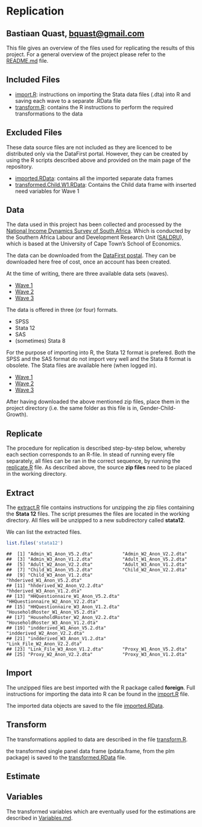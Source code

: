 Replication
========================================================
Bastiaan Quast, bquast@gmail.com
--------------------------------------------------------

This file gives an overview of the files used for replicating the results of this project. For a general overview of the project please refer to the [README.md](/README.md) file.

Included Files
--------------------------------------------------------
* [import.R](/import.R): instructions on importing the Stata data files (.dta) into R and saving each wave to a separate .RData file
* [transform.R](/transform.R): contains the R instructions to perform the required transformations to the data



Excluded Files
--------------------------------------------------------
These data source files are not included as they are licenced to be distributed only via the DataFirst portal. However, they can be created by using the R scripts described above and provided on the main page of the repository.


* [imported.RData](/imported.RData): contains all the imported separate data frames
* [transformed.Child.W1.RData](/transformed.Child.W1.RData): Contains the Child data frame with inserted need variables for Wave 1


Data
--------------------------------------------------------
The data used in this project has been collected and processed by the [National Income Dynamics Survey of South Africa][1]. Which is conducted by the Southern Africa Labour and Development Research Unit ([SALDRU][2]), which is based at the University of Cape Town’s School of Economics.

The data can be downloaded from the [DataFirst postal][3]. They can be downloaded here free of cost, once an account has been created.

At the time of writing, there are three available data sets (waves).

* [Wave 1][4]
* [Wave 2][5]
* [Wave 3][6]

The data is offered in three (or four) formats.

* SPSS
* Stata 12
* SAS
* (sometimes) Stata 8

For the purpose of importing into R, the Stata 12 format is prefered. Both the SPSS and the SAS format do not import very well and the Stata 8 format is obsolete. The Stata files are available here (when logged in).

* [Wave 1][7]
* [Wave 2][8]
* [Wave 3][9]

After having downloaded the above mentioned zip files, place them in the project directory (i.e. the same folder as this file is in, Gender-Child-Growth).

Replicate
--------------------------------------------------------
The procedure for replication is described step-by-step below, whereby each section corresponds to an R-file. In stead of running every file separately, all files can be ran in the correct sequence, by running the [replicate.R](/replicate.R) file. As described above, the source **zip files** need to be placed in the working directory.

Extract
--------------------------------------------------------
The [extract.R](/extract.R) file contains instructions for unzipping the zip files containing the **Stata 12** files. The script presumes the files are located in the working directory. All files will be unzipped to a new subdirectory called **stata12**.

We can list the extracted files.


```r
list.files('stata12')
```

```
##  [1] "Admin_W1_Anon_V5.2.dta"           "Admin_W2_Anon_V2.2.dta"          
##  [3] "Admin_W3_Anon_V1.2.dta"           "Adult_W1_Anon_V5.2.dta"          
##  [5] "Adult_W2_Anon_V2.2.dta"           "Adult_W3_Anon_V1.2.dta"          
##  [7] "Child_W1_Anon_V5.2.dta"           "Child_W2_Anon_V2.2.dta"          
##  [9] "Child_W3_Anon_V1.2.dta"           "hhderived_W1_Anon_V5.2.dta"      
## [11] "hhderived_W2_Anon_V2.2.dta"       "hhderived_W3_Anon_V1.2.dta"      
## [13] "HHQuestionnaire_W1_Anon_V5.2.dta" "HHQuestionnaire_W2_Anon_V2.2.dta"
## [15] "HHQuestionnaire_W3_Anon_V1.2.dta" "HouseholdRoster_W1_Anon_V5.2.dta"
## [17] "HouseholdRoster_W2_Anon_V2.2.dta" "HouseholdRoster_W3_Anon_V1.2.dta"
## [19] "indderived_W1_Anon_V5.2.dta"      "indderived_W2_Anon_V2.2.dta"     
## [21] "indderived_W3_Anon_V1.2.dta"      "Link_File_W2_Anon_V2.2.dta"      
## [23] "Link_File_W3_Anon_V1.2.dta"       "Proxy_W1_Anon_V5.2.dta"          
## [25] "Proxy_W2_Anon_V2.2.dta"           "Proxy_W3_Anon_V1.2.dta"
```


Import
--------------------------------------------------------
The unzipped files are best imported with the R package called **foreign**. Full instructions for importing the data into R can be found in the [import.R](/import.R) file.

The imported data objects are saved to the file [imported.RData](/imported.RData).

Transform
--------------------------------------------------------
The transformations applied to data are described in the file [transform.R](/transform.R).

the transformed single panel data frame (pdata.frame, from the plm package) is saved to the [transformed.RData](/transformed.RData) file.

Estimate
--------------------------------------------------------


Variables
--------------------------------------------------------
The transformed variables which are eventually used for the estimations are described in [Variables.md](/Variables.md).


[1]: http://www.nids.uct.ac.za/
[2]: http://www.saldru.uct.ac.za/
[3]: http://www.datafirst.uct.ac.za/dataportal/index.php/catalog/central/about
[4]: http://www.datafirst.uct.ac.za/dataportal/index.php/catalog/451
[5]: http://www.datafirst.uct.ac.za/dataportal/index.php/catalog/452
[6]: http://www.datafirst.uct.ac.za/dataportal/index.php/catalog/453
[7]: http://www.datafirst.uct.ac.za/dataportal/index.php/catalog/451/download/6038
[8]: http://www.datafirst.uct.ac.za/dataportal/index.php/catalog/452/download/6001
[9]: http://www.datafirst.uct.ac.za/dataportal/index.php/catalog/453/download/6052
